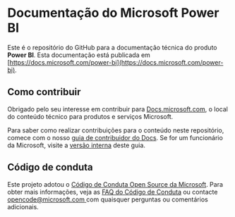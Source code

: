 # <a name="microsoft-power-bi-documentation"></a>Documentação do Microsoft Power BI

Este é o repositório do GitHub para a documentação técnica do produto **Power BI**. Esta documentação está publicada em [https://docs.microsoft.com/power-bi](https://docs.microsoft.com/power-bi).

## <a name="how-to-contribute"></a>Como contribuir

Obrigado pelo seu interesse em contribuir para [Docs.microsoft.com](https://docs.microsoft.com/), o local do conteúdo técnico para produtos e serviços Microsoft.

Para saber como realizar contribuições para o conteúdo neste repositório, comece com o nosso [guia de contribuidor do Docs](https://docs.microsoft.com/contribute). Se for um funcionário da Microsoft, visite a [versão interna](https://aka.ms/docsguidescontribute) deste guia.

## <a name="code-of-conduct"></a>Código de conduta

Este projeto adotou o [Código de Conduta Open Source da Microsoft](https://opensource.microsoft.com/codeofconduct/). Para obter mais informações, veja as [FAQ do Código de Conduta](https://opensource.microsoft.com/codeofconduct/faq/) ou contacte [opencode@microsoft.com ](mailto:opencode@microsoft.com) com quaisquer perguntas ou comentários adicionais.